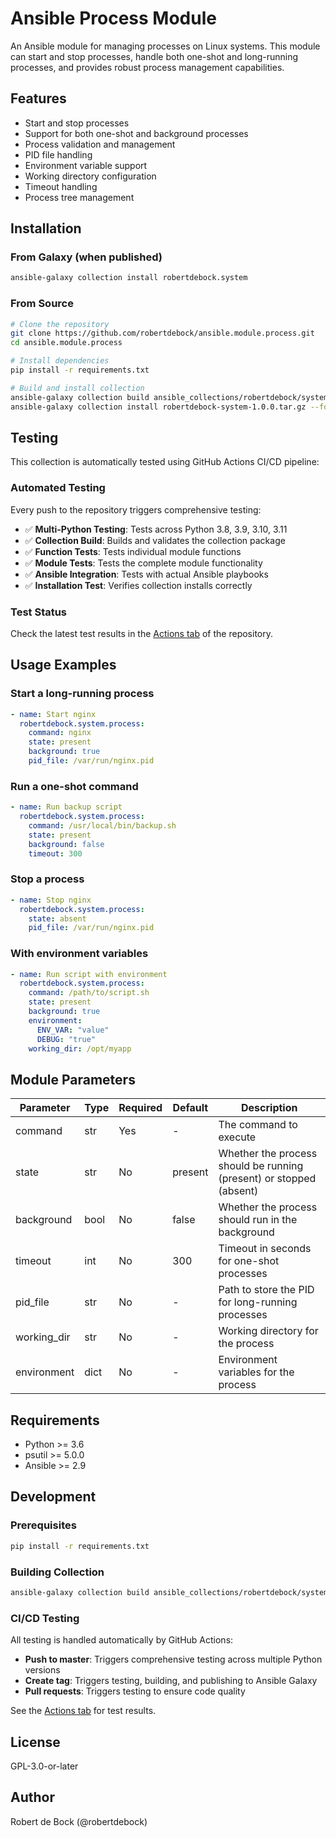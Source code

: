 # Ansible Process Module

An Ansible module for managing processes on Linux systems. This module can start and stop processes, handle both one-shot and long-running processes, and provides robust process management capabilities.

## Features

- Start and stop processes
- Support for both one-shot and background processes
- Process validation and management
- PID file handling
- Environment variable support
- Working directory configuration
- Timeout handling
- Process tree management

## Installation

### From Galaxy (when published)
```bash
ansible-galaxy collection install robertdebock.system
```

### From Source
```bash
# Clone the repository
git clone https://github.com/robertdebock/ansible.module.process.git
cd ansible.module.process

# Install dependencies
pip install -r requirements.txt

# Build and install collection
ansible-galaxy collection build ansible_collections/robertdebock/system
ansible-galaxy collection install robertdebock-system-1.0.0.tar.gz --force
```

## Testing

This collection is automatically tested using GitHub Actions CI/CD pipeline:

### Automated Testing

Every push to the repository triggers comprehensive testing:

- ✅ **Multi-Python Testing**: Tests across Python 3.8, 3.9, 3.10, 3.11
- ✅ **Collection Build**: Builds and validates the collection package
- ✅ **Function Tests**: Tests individual module functions
- ✅ **Module Tests**: Tests the complete module functionality
- ✅ **Ansible Integration**: Tests with actual Ansible playbooks
- ✅ **Installation Test**: Verifies collection installs correctly

### Test Status

Check the latest test results in the [Actions tab](https://github.com/robertdebock/ansible.module.process/actions) of the repository.

## Usage Examples

### Start a long-running process
```yaml
- name: Start nginx
  robertdebock.system.process:
    command: nginx
    state: present
    background: true
    pid_file: /var/run/nginx.pid
```

### Run a one-shot command
```yaml
- name: Run backup script
  robertdebock.system.process:
    command: /usr/local/bin/backup.sh
    state: present
    background: false
    timeout: 300
```

### Stop a process
```yaml
- name: Stop nginx
  robertdebock.system.process:
    state: absent
    pid_file: /var/run/nginx.pid
```

### With environment variables
```yaml
- name: Run script with environment
  robertdebock.system.process:
    command: /path/to/script.sh
    state: present
    background: true
    environment:
      ENV_VAR: "value"
      DEBUG: "true"
    working_dir: /opt/myapp
```

## Module Parameters

| Parameter | Type | Required | Default | Description |
|-----------|------|----------|---------|-------------|
| command | str | Yes | - | The command to execute |
| state | str | No | present | Whether the process should be running (present) or stopped (absent) |
| background | bool | No | false | Whether the process should run in the background |
| timeout | int | No | 300 | Timeout in seconds for one-shot processes |
| pid_file | str | No | - | Path to store the PID for long-running processes |
| working_dir | str | No | - | Working directory for the process |
| environment | dict | No | - | Environment variables for the process |

## Requirements

- Python >= 3.6
- psutil >= 5.0.0
- Ansible >= 2.9

## Development

### Prerequisites
```bash
pip install -r requirements.txt
```

### Building Collection
```bash
ansible-galaxy collection build ansible_collections/robertdebock/system
```

### CI/CD Testing

All testing is handled automatically by GitHub Actions:

- **Push to master**: Triggers comprehensive testing across multiple Python versions
- **Create tag**: Triggers testing, building, and publishing to Ansible Galaxy
- **Pull requests**: Triggers testing to ensure code quality

See the [Actions tab](https://github.com/robertdebock/ansible.module.process/actions) for test results.

## License

GPL-3.0-or-later

## Author

Robert de Bock (@robertdebock)
